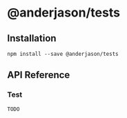 # @anderjason/tests

## Installation

`npm install --save @anderjason/tests`

## API Reference

### Test

`TODO`
